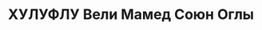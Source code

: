 ---
title: ХУЛУФЛУ Вели Мамед Союн Оглы
description: 'Союн оглу, 1894 года рождения, уроженец махалли Хулуф, села Таре Далляр
  Шамхорского района. В 1918 г. был народным учителем. В 1919 г. примкнул к большевикам
  и был принят в члены РСДРП. В 1920 г. принимал активное участие в советизации Гянджинской
  губернии. В 1921-22 гг. был секретарем уездного комитета партии. Во время чистки
  был исключен из партии, но восстановлен в 1927 г. (партбилет № 1115830).

  В 1928 I В. Хулуфлу закончил восточный факультет АГУ, в 1929-31 гг. был доцентом,
  с 1931 г. - профессор (по истории тюркских народов). В 1922-26 гг. работал в Комитете
  нового тюркского алфавита. До 1929 г. работал в Азернешре, в 1929-32 гг. был Ученым
  секретарем Аз. Гос. НИИ. К моменту ареста Хулуфлу работал заместителем директора
  Института истории, археологии и этнографии и одновременно был членом президиума
  и членом ученого совета АзФАН.

  Он принимал активное участие в подготовке и работе I Тюркологического съезда. Был
  награжден Почетной грамотой и золотыми часами к 10-летию ЗСФСР и Почетной грамотой
  к десятой годовщине нового алфавита и газеты "йени йол". Вели Хулуфлу был одним
  из ведущих научных работников Академии наук. Из многих его трудов отмечу следующие:
  1927 г. - "Народные певцы", "Кер-оглу", 1928 г. - Правописание", 1929 г. - "Пословицы",
  "Орфографический словарь", 1930 г. - "Внутренний строй Сельджукского государства",
  "Панисламизм, империализм и духовенство", " Происхождение и классовая сущность ислама",
  "Религия и женщина"…

  В начале января 1937 г. Вели Хулуфлу был взят под стражу в своей квартире (ул. Каменистая,
  д. 102). Ему было предъявлено обвинение по статьям 64, 69, 70, 73 УК Азербайджанской
  ССР. Оказывается он являлся активным членом контрреволюционной националистической
  организации, вел вредительскую и контрреволюционную повстанческую (так! - 3. Б.)
  работу, стоял на позициях

  террора и был осведомлен о готовящихся террористических актах против секретаря ЗакЦК
  Л. Берия и секретаря ЦК КП(б) Азербайджана М. Д. Багирова.

  12 октября 1937 г. в 18 часов началось закрытое судебное заседание Военной коллегий
  Верховного суда СССР, которая в 18 часов 20 минут вынесла на основании статей 73,
  64, 69 и 70 УК Азербайджанской ССР Вели Мамеду Союн оглы Хулуфлу смертный приговор
  ("Приговор окончательный и обжалованию не подлежит").

  13 октября 1937 г. Вели Хулуфлу был расстрелян: в деле есть акт о том, что приговор
  приведен в исполнение, значит, действие происходило где-то поблизости!).

  17 ноября 1956 г. Военная коллегия Верховного суда СССР в связи с отсутствием состава
  преступления отменила приговор по делу № 12493/80, и Вели Мамед Союн оглы Хулуфлу
  был реабилитирован.'
---